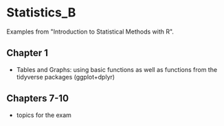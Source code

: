# Statistics_B
Examples from "Introduction to Statistical Methods with R".

## Chapter 1

* Tables and Graphs: using basic functions as well as functions from the tidyverse packages (ggplot+dplyr)

## Chapters 7-10
* topics for the exam
